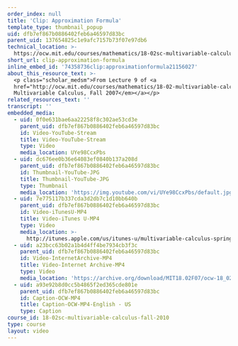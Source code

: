 ```yaml
---
order_index: null
title: 'Clip: Approximation Formula'
template_type: thumbnail_popup
uid: dfb7ef867b0886402feb6a46597d83bc
parent_uid: 137654825c1e9afc7157b73f07e97db6
technical_location: >-
  https://ocw.mit.edu/courses/mathematics/18-02sc-multivariable-calculus-fall-2010/2.-partial-derivatives/part-a-functions-of-two-variables-tangent-approximation-and-optimization/session-27-approximation-formula/clip-approximation-formula
short_url: clip-approximation-formula
inline_embed_id: '74358736clip:approximationformula21156027'
about_this_resource_text: >-
  <p class="scholar_medsm">From Lecture 9 of <a
  href="http://ocw.mit.edu/courses/mathematics/18-02-multivariable-calculus-fall-2007/video-lectures/"><em>18.02
  Multivariable Calculus, Fall 2007</em></a></p>
related_resources_text: ''
transcript: ''
embedded_media:
  - uid: 0f0e631bae6aa22258f8c302ae53cd3e
    parent_uid: dfb7ef867b0886402feb6a46597d83bc
    id: Video-YouTube-Stream
    title: Video-YouTube-Stream
    type: Video
    media_location: UYe98CcxPbs
  - uid: dc676ee0b36e64083ef0840b137a208d
    parent_uid: dfb7ef867b0886402feb6a46597d83bc
    id: Thumbnail-YouTube-JPG
    title: Thumbnail-YouTube-JPG
    type: Thumbnail
    media_location: 'https://img.youtube.com/vi/UYe98CcxPbs/default.jpg'
  - uid: 7e775117b337cda3d2db7c1d10bb640b
    parent_uid: dfb7ef867b0886402feb6a46597d83bc
    id: Video-iTunesU-MP4
    title: Video-iTunes U-MP4
    type: Video
    media_location: >-
      http://itunes.apple.com/us/itunes-u/multivariable-calculus-spring/id354869122
  - uid: a23bcc63b02a1b4d4ff4be7934cb3f3c
    parent_uid: dfb7ef867b0886402feb6a46597d83bc
    id: Video-InternetArchive-MP4
    title: Video-Internet Archive-MP4
    type: Video
    media_location: 'https://archive.org/download/MIT18.02F07/ocw-18_02-f07-lec09_300k.mp4'
  - uid: a93e92b8d0cc5b4865f2ed365cde801e
    parent_uid: dfb7ef867b0886402feb6a46597d83bc
    id: Caption-OCW-MP4
    title: Caption-OCW-MP4-English - US
    type: Caption
course_id: 18-02sc-multivariable-calculus-fall-2010
type: course
layout: video
---
```

